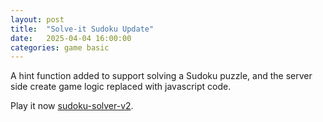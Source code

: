 ```yaml
---
layout: post
title:  "Solve-it Sudoku Update"
date:   2025-04-04 16:00:00
categories: game basic
---
```


A hint function added to support solving a Sudoku puzzle, and the server side create game logic replaced with javascript code.

Play it now [sudoku-solver-v2][play-link].


[play-link]: https://payamben.github.io/sudoku-solver-v2/

